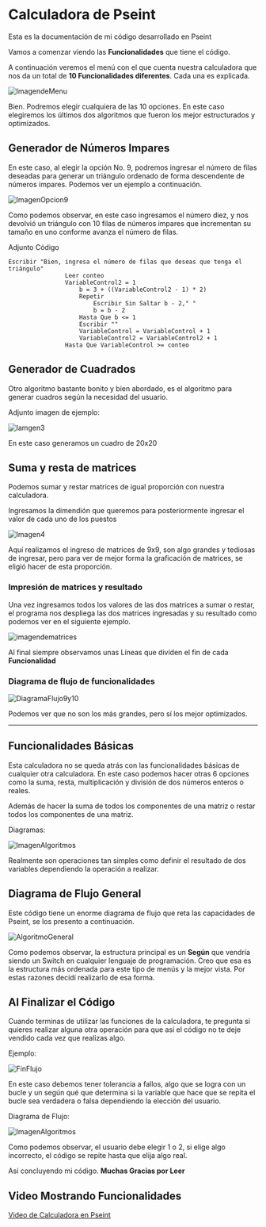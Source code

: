 # Calculadora de Pseint
Esta es la documentación de mi código desarrollado en Pseint

Vamos a comenzar viendo las **Funcionalidades** que tiene el código.

A continuación veremos el menú con el que cuenta nuestra calculadora que nos da un total de **10 Funcionalidades diferentes**. Cada una es explicada.

![ImagendeMenu](images/image1.png)

Bien. Podremos elegir cualquiera de las 10 opciones. En este caso elegiremos los últimos dos algoritmos que fueron los mejor estructurados y optimizados.

## Generador de Números Impares
En este caso, al elegir la opción No. 9, podremos ingresar el número de filas deseadas para generar un triángulo ordenado de forma descendente de números impares. Podemos ver un ejemplo a continuación.

![ImagenOpcion9](images/image2.png)

Como podemos observar, en este caso ingresamos el número diez, y nos devolvió un triángulo con 10 filas de números impares que incrementan su tamaño en uno conforme avanza el número de filas.

Adjunto Código
~~~Pseint
Escribir "Bien, ingresa el número de filas que deseas que tenga el triángulo" 
				Leer conteo 
				VariableControl2 = 1 
					b = 3 + ((VariableControl2 - 1) * 2) 
					Repetir 
						Escribir Sin Saltar b - 2," " 
						b = b - 2 
					Hasta Que b <= 1 
					Escribir "" 
					VariableControl = VariableControl + 1
					VariableControl2 = VariableControl2 + 1
				Hasta Que VariableControl >= conteo
~~~
## Generador de Cuadrados
Otro algoritmo bastante bonito y bien abordado, es el algoritmo para generar cuadros según la necesidad del usuario.

Adjunto imagen de ejemplo:

![Iamgen3](images/image3.png)

En este caso generamos un cuadro de 20x20

## Suma y resta de matrices

Podemos sumar y restar matrices de igual proporción con nuestra calculadora.

Ingresamos la dimendión que queremos para posteriormente ingresar el valor de cada uno de los puestos

![Imagen4](images/image4.png)

Aquí realizamos el ingreso de matrices de 9x9, son algo grandes y tediosas de ingresar, pero para ver de mejor forma la graficación de matrices, se eligió hacer de esta proporción.

### Impresión de matrices y resultado

Una vez ingresamos todos los valores de las dos matrices a sumar o restar, el programa nos despliega las dos matrices ingresadas y su resultado como podemos ver en el siguiente ejemplo.

![imagendematrices](images/image5.png)

Al final siempre observamos unas Líneas que dividen el fin de cada **Funcionalidad**

### Diagrama de flujo de funcionalidades

![DiagramaFlujo9y10](images/algoritmos9y10.png)

Podemos ver que no son los más grandes, pero sí los mejor optimizados.

---

## Funcionalidades Básicas
Esta calculadora no se queda atrás con las funcionalidades básicas de cualquier otra calculadora. En este caso podemos hacer otras 6 opciones como la suma, resta, multiplicación y división de dos números enteros o reales.

Además de hacer la suma de todos los componentes de una matriz o restar todos los componentes de una matriz.

Diagramas:

![ImagenAlgoritmos](images/algoritmosdel1al6.png)

Realmente son operaciones tan simples como definir el resultado de dos variables dependiendo la operación a realizar.

## Diagrama de Flujo General

Este código tiene un enorme diagrama de flujo que reta las capacidades de Pseint, se los presento a continuación.

![AlgoritmoGeneral](images/diagramaflujo.png)

Como podemos observar, la estructura principal es un **Según** que vendría siendo un Switch en cualquier lenguaje de programación. Creo que esa es la estructura más ordenada para este tipo de menús y la mejor vista. Por estas razones decidí realizarlo de esa forma.

## Al Finalizar el Código
Cuando terminas de utilizar las funciones de la calculadora, te pregunta si quieres realizar alguna otra operación para que así el código no te deje vendido cada vez que realizas algo.

Ejemplo: 

![FinFlujo](images/final2.png)

En este caso debemos tener tolerancia a fallos, algo que se logra con un bucle y un según qué que determina si la variable que hace que se repita el bucle sea verdadera o falsa dependiendo la elección del usuario.

Diagrama de Flujo:

![ImagenAlgoritmos](images/final.png)

Como podemos observar, el usuario debe elegir 1 o 2, si elige algo incorrecto, el código se repite hasta que elija algo real.

Así concluyendo mi código. **Muchas Gracias por Leer**

## Video Mostrando Funcionalidades

[Video de Calculadora en Pseint](https://youtu.be/SC1LeH0g8u8)

